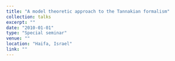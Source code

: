 ```yaml
---
title: "A model theoretic approach to the Tannakian formalism"
collection: talks
excerpt: ""
date: "2010-01-01"
type: "Special seminar"
venue: ""
location: "Haifa, Israel"
link: ""
---
```


